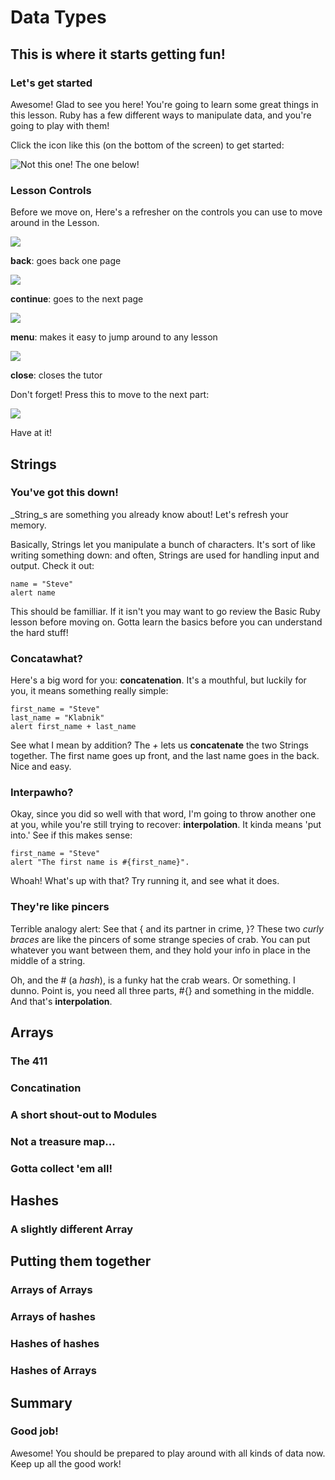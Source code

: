 
# Data Types

## This is where it starts getting fun!

### Let's get started

Awesome! Glad to see you here! You're going to learn some great things in this
lesson. Ruby has a few different ways to manipulate data, and you're going to
play with them!

Click the icon like this (on the bottom of the screen) to get started:


![Not this one! The one below!](/icon_button/arrow_right)

### Lesson Controls

Before we move on, Here's a refresher on the controls you can use to move around
in the Lesson.



![](/icon_button/arrow_left)

__back__: goes back one page



![](/icon_button/arrow_right)

__continue__: goes to the next page



![](/icon_button/menu)

__menu__: makes it easy to jump around to any lesson



![](/icon_button/x)

__close__: closes the tutor

Don't forget! Press this to move to the next part:


![](/icon_button/arrow_right)

Have at it!

## Strings

### You've got this down!

_String_s are something you already know about! Let's refresh your memory.

Basically, Strings let you manipulate a bunch of characters. It's sort of like
writing something down: and often, Strings are used for handling input and
output. Check it out:

    name = "Steve"
    alert name

This should be familliar. If it isn't you may want to go review the Basic Ruby
lesson before moving on. Gotta learn the basics before you can understand the
hard stuff!

### Concatawhat?

Here's a big word for you: __concatenation__. It's a mouthful, but luckily for
you, it means something really simple: 

    first_name = "Steve"
    last_name = "Klabnik"
    alert first_name + last_name

See what I mean by addition? The _+_ lets us __concatenate__ the two Strings
together. The first name goes up front, and the last name goes in the back. Nice
and easy.

### Interpawho?

Okay, since you did so well with that word, I'm going to throw another one at
you, while you're still trying to recover: __interpolation__. It kinda means
'put into.' See if this makes sense:

    first_name = "Steve"
    alert "The first name is #{first_name}".

Whoah! What's up with that? Try running it, and see what it does.

### They're like pincers

Terrible analogy alert: See that { and its partner in crime, }? These two _curly
braces_ are like the pincers of some strange species of crab. You can put
whatever you want between them, and they hold your info in place in the middle
of a string.


Oh, and the # (a _hash_), is a funky hat the crab wears. Or something. I dunno.
Point is, you need all three parts, #{} and something in the middle. And that's
__interpolation__.

## Arrays

### The 411

### Concatination

### A short shout-out to Modules

### Not a treasure map...

### Gotta collect 'em all!

## Hashes

### A slightly different Array

## Putting them together

### Arrays of Arrays

### Arrays of hashes

### Hashes of hashes

### Hashes of Arrays

## Summary

### Good job!

Awesome! You should be prepared to play around with all kinds of data now. Keep
up all the good work!
